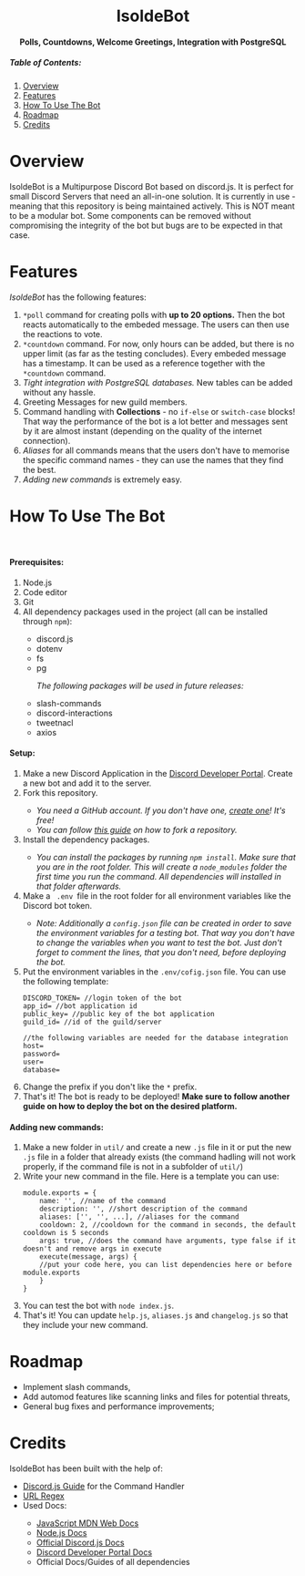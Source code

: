 <h1 align="center">
<br>
IsoldeBot
<br>
</h1>
<h4 align="center">
Polls, Countdowns, Welcome Greetings, Integration with PostgreSQL
</h3>

<p>
<h5>Table of Contents:</h5>
<ol>
<li> <a href="#overview">Overview</a> </li>
<li> <a href="#features">Features</a> </li>
<li> <a href="#how-to-use-the-bot">How To Use The Bot</a> </li>
<li> <a href="#roadmap">Roadmap</a> </li>
<li> <a href="#credits">Credits</a> </li>
</ol>
</p>

# Overview
IsoldeBot is a Multipurpose Discord Bot based on discord.js. It is perfect for small Discord Servers that need an all-in-one solution. It is currently in use - meaning that this repository is being maintained actively. This is NOT meant to be a modular bot. Some components can be removed without compromising the integrity of the bot but bugs are to be expected in that case.

# Features
<em>IsoldeBot</em> has the following features:
<ol>
<li><code>*poll</code> command for creating polls with <strong>up to 20 options.</strong> Then the bot reacts automatically to the embeded message. The users can then use the reactions to vote.</li>
<li><code>*countdown</code> command. For now, only hours can be added, but there is no upper limit (as far as the testing concludes). Every embeded message has a timestamp. It can be used as a reference together with the <code>*countdown</code> command.</li>
<li><em>Tight integration with PostgreSQL databases.</em> New tables can be added without any hassle.</li>
<li>Greeting Messages for new guild members.</li>
<li>Command handling with <strong>Collections</strong> - no <code>if-else</code> or <code>switch-case</code> blocks! That way the performance of the bot is a lot better and messages sent by it are almost instant (depending on the quality of the internet connection).</li>
<li><em>Aliases</em> for all commands means that the users don't have to memorise the specific command names - they can use the names that they find the best.</li>
<li><em>Adding new commands</em> is extremely easy.</li>
</ol>

# How To Use The Bot
<br>
<h4>Prerequisites:</h4>
<ol>
<li>Node.js</li>
<li>Code editor</li>
<li>Git</li>
<li>All dependency packages used in the project (all can be installed through <code>npm</code>):</li>
<ul>
<li>discord.js</li>
<li>dotenv</li>
<li>fs</li>
<li>pg</li>


<em>The following packages will be used in future releases:</em>

<li>slash-commands</li>
<li>discord-interactions</li>
<li>tweetnacl</li>
<li>axios</li>
</ul>
</ol>
<h4>Setup:</h4>
<ol>
<li>Make a new Discord Application in the <a href="https://discord.com/developers/docs/intro">Discord Developer Portal</a>. Create a new bot and add it to the server.</li>
<li>Fork this repository.</li>
<ul>
<li><em>You need a GitHub account. If you don't have one, <a href="https://github.com/join">create one</a>! It's free!</em></li>
<li><em>You can follow <a href="https://docs.github.com/en/get-started/quickstart/fork-a-repo">this guide</a> on how to fork a repository.</em></li>
</ul>
<li>Install the dependency packages. </a></li>
<ul>
<li><em>You can install the packages by running <code>npm install</code>. Make sure that you are in the root folder. This will create a <code>node_modules</code> folder the first time you run the command. All dependencies will installed in that folder afterwards.</em></li>
</ul>
<li>Make a <code> .env </code>file in the root folder for all environment variables like the Discord bot token. </li>
<ul>
<li><em>Note: Additionally a <code>config.json</code> file can be created in order to save the environment variables for a testing bot. That way you don't have to change the variables when you want to test the bot. Just don't forget to comment the lines, that you don't need, before deploying the bot.</em></li>
</ul>
<li>Put the environment variables in the <code>.env/cofig.json</code> file. You can use the following template:</li>

```
DISCORD_TOKEN= //login token of the bot
app_id= //bot application id
public_key= //public key of the bot application
guild_id= //id of the guild/server

//the following variables are needed for the database integration
host=
password=
user=
database=
```

<li>Change the prefix if you don't like the <code>*</code> prefix.</li>
<li>That's it! The bot is ready to be deployed! <strong>Make sure to follow another guide on how to deploy the bot on the desired platform.</strong></li>
</ol>
<h4>Adding new commands:</h4>
<ol>
<li>Make a new folder in <code>util/</code> and create a new <code>.js</code> file in it or put the new <code>.js</code> file in a folder that already exists (the command hadling will not work properly, if the command file is not in a subfolder of <code>util/</code>)</li>
<li>Write your new command in the file. Here is a template you can use:</li>

```
module.exports = {
    name: '', //name of the command
    description: '', //short description of the command
    aliases: ['', '', ...], //aliases for the command
    cooldown: 2, //cooldown for the command in seconds, the default cooldown is 5 seconds
    args: true, //does the command have arguments, type false if it doesn't and remove args in execute
    execute(message, args) {
    //put your code here, you can list dependencies here or before module.exports
    }
}
```

<li>You can test the bot with <code>node index.js</code>.</li>
<li>That's it! You can update <code>help.js</code>, <code>aliases.js</code> and <code>changelog.js</code> so that they include your new command.</li>
</ol>

# Roadmap
<ul>
<li>Implement slash commands,</li>
<li>Add automod features like scanning links and files for potential threats,</li>
<li>General bug fixes and performance improvements;</li>
</ul>

# Credits

IsoldeBot has been built with the help of:

<ul>
    <li><a href="https://discordjs.guide/">Discord.js Guide</a> for the Command Handler</li>
    <li><a href="https://stackoverflow.com/questions/8667070/javascript-regular-expression-to-validate-url">URL Regex</a></li>
    <li>Used Docs:</li>
    <ul>
        <li><a href="https://developer.mozilla.org/en-US/docs/Web/javascript">JavaScript MDN Web Docs</a></li>
        <li><a href="https://nodejs.org/en/docs/">Node.js Docs</a></li>
        <li><a href="https://discord.js.org/#/docs/main/stable/general/welcome">Official Discord.js Docs</a></li>
        <li><a href="https://discord.com/developers/docs/intro">Discord Developer Portal Docs</a></li>
        <li>Official Docs/Guides of all dependencies</li>
    </ul>
</ul>
